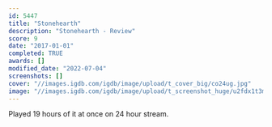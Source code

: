 ```yaml
---
id: 5447
title: "Stonehearth"
description: "Stonehearth - Review"
score: 9
date: "2017-01-01"
completed: TRUE
awards: []
modified_date: "2022-07-04"
screenshots: []
cover: "//images.igdb.com/igdb/image/upload/t_cover_big/co24ug.jpg"
image: "//images.igdb.com/igdb/image/upload/t_screenshot_huge/u2fdx1t3mxah4boln8m4.jpg"
---
```

Played 19 hours of it at once on 24 hour stream.